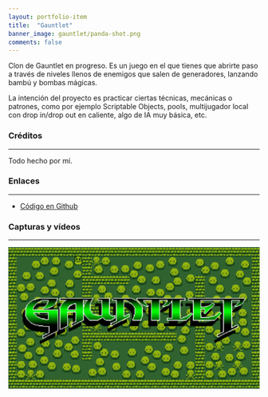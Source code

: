 ```yaml
---
layout: portfolio-item
title:  "Gauntlet"
banner_image: gauntlet/panda-shot.png
comments: false
---
```


Clon de Gauntlet en progreso. Es un juego en el que tienes que abrirte paso a través de niveles llenos de enemigos que salen de generadores, lanzando bambú y bombas mágicas.

La intención del proyecto es practicar ciertas técnicas, mecánicas o patrones, como por ejemplo Scriptable Objects, pools, multijugador local con drop in/drop out en caliente, algo de IA muy básica, etc.

### Créditos
---
Todo hecho por mí.

### Enlaces
---
* [Código en Github](https://github.com/txotxopue/tapa)

### Capturas y vídeos
---
![My helpful screenshot](/assets/images/gauntlet/panda-shot.png "Popup text")